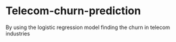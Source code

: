 # Telecom-churn-prediction
By using the logistic regression model finding the churn in telecom industries

